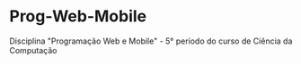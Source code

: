 # Prog-Web-Mobile
Disciplina "Programação Web e Mobile" - 5° período do curso de Ciência da Computação
